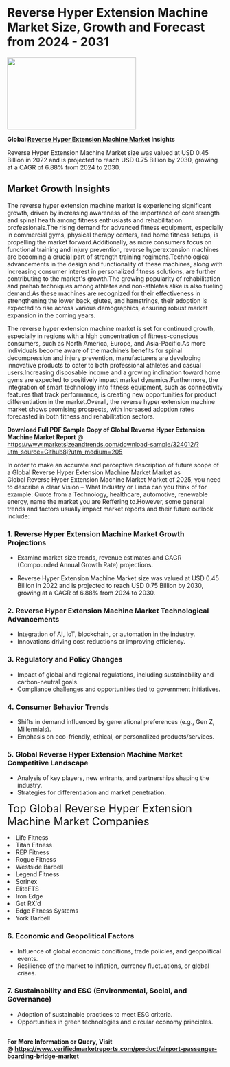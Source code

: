 <H1>Reverse Hyper Extension Machine Market Size, Growth and Forecast from 2024 - 2031</H1><img class="aligncenter size-medium wp-image-584254" src="https://thirdeyenews.in/wp-content/uploads/2024/09/Global-Market-Research-300x168.jpeg" alt="" width="300" height="168" /><p><strong>Global&nbsp;<a href="https://www.marketsizeandtrends.com/download-sample/324012/?utm_source=Github8j?utm_medium=205">Reverse Hyper Extension Machine Market</a> Insights</strong></p><p>Reverse Hyper Extension Machine Market size was valued at USD 0.45 Billion in 2022 and is projected to reach USD 0.75 Billion by 2030, growing at a CAGR of 6.88% from 2024 to 2030.</p><p><h2>Market Growth Insights</h2> <p>The reverse hyper extension machine market is experiencing significant growth, driven by increasing awareness of the importance of core strength and spinal health among fitness enthusiasts and rehabilitation professionals.The rising demand for advanced fitness equipment, especially in commercial gyms, physical therapy centers, and home fitness setups, is propelling the market forward.Additionally, as more consumers focus on functional training and injury prevention, reverse hyperextension machines are becoming a crucial part of strength training regimens.Technological advancements in the design and functionality of these machines, along with increasing consumer interest in personalized fitness solutions, are further contributing to the market's growth.The growing popularity of rehabilitation and prehab techniques among athletes and non-athletes alike is also fueling demand.As these machines are recognized for their effectiveness in strengthening the lower back, glutes, and hamstrings, their adoption is expected to rise across various demographics, ensuring robust market expansion in the coming years.</p> <p>The reverse hyper extension machine market is set for continued growth, especially in regions with a high concentration of fitness-conscious consumers, such as North America, Europe, and Asia-Pacific.As more individuals become aware of the machine’s benefits for spinal decompression and injury prevention, manufacturers are developing innovative products to cater to both professional athletes and casual users.Increasing disposable income and a growing inclination toward home gyms are expected to positively impact market dynamics.Furthermore, the integration of smart technology into fitness equipment, such as connectivity features that track performance, is creating new opportunities for product differentiation in the market.Overall, the reverse hyper extension machine market shows promising prospects, with increased adoption rates forecasted in both fitness and rehabilitation sectors.</p> <p><span class=""><strong>Download Full PDF Sample Copy of Global Reverse Hyper Extension Machine Market Report</strong> @ <a href="https://www.marketsizeandtrends.com/download-sample/324012/?utm_source=Github8j?utm_medium=205" target="_blank">https://www.marketsizeandtrends.com/download-sample/324012/?utm_source=Github8j?utm_medium=205</a></span></p><p>In order to make an accurate and perceptive description of future scope of a Global&nbsp;Reverse Hyper Extension Machine Market Market as Global&nbsp;Reverse Hyper Extension Machine Market Market of 2025, you need to describe a clear Vision &ndash; What Industry or Linda can you think of for example: Quote from a Technology, healthcare, automotive, renewable energy, name the market you are Reffering to.However, some general trends and factors usually impact market reports and their future outlook include:</p><h3>1.&nbsp;<strong>Reverse Hyper Extension Machine Market Growth Projections</strong></h3><ul><li>Examine market size trends, revenue estimates and CAGR (Compounded Annual Growth Rate) projections.</li><li><p>Reverse Hyper Extension Machine Market size was valued at USD 0.45 Billion in 2022 and is projected to reach USD 0.75 Billion by 2030, growing at a CAGR of 6.88% from 2024 to 2030.</p></li></ul><h3>2.&nbsp;<strong>Reverse Hyper Extension Machine Market Technological Advancements</strong></h3><ul><li>Integration of AI, IoT, blockchain, or automation in the industry.</li><li>Innovations driving cost reductions or improving efficiency.</li></ul><h3>3.&nbsp;<strong>Regulatory and Policy Changes</strong></h3><ul><li>Impact of global and regional regulations, including sustainability and carbon-neutral goals.</li><li>Compliance challenges and opportunities tied to government initiatives.</li></ul><h3>4.&nbsp;<strong>Consumer Behavior Trends</strong></h3><ul><li>Shifts in demand influenced by generational preferences (e.g., Gen Z, Millennials).</li><li>Emphasis on eco-friendly, ethical, or personalized products/services.</li></ul><h3>5.&nbsp;<strong>Global Reverse Hyper Extension Machine Market Competitive Landscape</strong></h3><ul><li>Analysis of key players, new entrants, and partnerships shaping the industry.</li><li>Strategies for differentiation and market penetration.</li></ul><p data-pm-slice="1 1 []"><span style="color: inherit; font-family: inherit; font-size: 25px;">Top Global Reverse Hyper Extension Machine Market Companies</span></p><div class="" data-test-id=""><p><li>Life Fitness</li><li> Titan Fitness</li><li> REP Fitness</li><li> Rogue Fitness</li><li> Westside Barbell</li><li> Legend Fitness</li><li> Sorinex</li><li> EliteFTS</li><li> Iron Edge</li><li> Get RX'd</li><li> Edge Fitness Systems</li><li> York Barbell</li></p></div><h3>6.&nbsp;<strong>Economic and Geopolitical Factors</strong></h3><ul><li>Influence of global economic conditions, trade policies, and geopolitical events.</li><li>Resilience of the market to inflation, currency fluctuations, or global crises.</li></ul><h3>7.&nbsp;<strong>Sustainability and ESG (Environmental, Social, and Governance)</strong></h3><ul><li>Adoption of sustainable practices to meet ESG criteria.</li><li>Opportunities in green technologies and circular economy principles.</li></ul><h2><strong style="font-size: 14px;">For More Information or Query, Visit @&nbsp;</strong><a style="background-color: #ffffff; font-size: 14px;" href="https://www.marketsizeandtrends.com/report/reverse-hyper-extension-machine-market/" target="_blank">https://www.verifiedmarketreports.com/product/airport-passenger-boarding-bridge-market</a></h2>